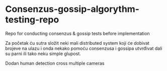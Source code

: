 # Consenzus-gossip-algorythm-testing-repo
Repo for conducting consenzus &amp; gossip tests before implementation

 Za početak ću sutra složit neki mali distributed system koji će dobivat brojeve na ulazu i onda nekako pomoću consenzusa i gossipa utvrđivat dali su parni ili tako neku simple glupost.

Dodan human detection cross multiple cameras
